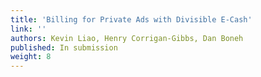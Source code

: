 ```yaml
---
title: 'Billing for Private Ads with Divisible E-Cash'
link: ''
authors: Kevin Liao, Henry Corrigan-Gibbs, Dan Boneh
published: In submission
weight: 8
---
```

